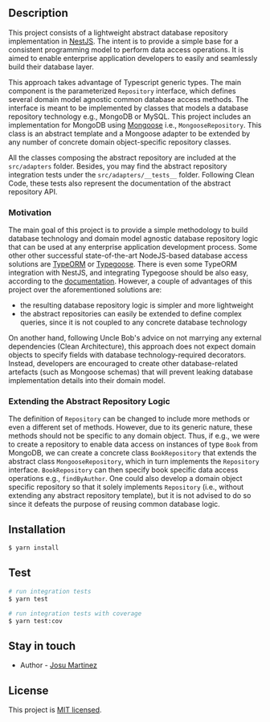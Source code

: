 ## Description

This project consists of a lightweight abstract database repository implementation
in [NestJS](https://github.com/nestjs/nest). The intent is to provide a simple base for a consistent programming model
to perform data access operations. It is aimed to enable enterprise application developers to easily and seamlessly
build their database layer.

This approach takes advantage of Typescript generic types. The main component is the parameterized `Repository` interface, which defines several domain model agnostic common database access methods. The interface is meant to be implemented by classes that models a database repository technology e.g., MongoDB or MySQL. This project includes an implementation for MongoDB using [Mongoose](https://mongoosejs.com/) i.e., `MongooseRepository`. This class is an abstract template and a Mongoose adapter to be extended by any number of concrete domain object-specific repository classes.

All the classes composing the abstract repository are included at the `src/adapters` folder. Besides, you may find
the abstract repository integration tests under the `src/adapters/__tests__` folder. Following Clean Code, these
tests also represent the documentation of the abstract repository API.

### Motivation

The main goal of this project is to provide a simple methodology to build database technology and domain model agnostic
database repository logic that can be used at any enterprise application development process. Some other other successful state-of-the-art NodeJS-based database access solutions are
[TypeORM](https://typeorm.io/) or [Typegoose](https://typegoose.github.io/typegoose/). There is even some TypeORM integration with NestJS, and integrating Typegoose should be also easy, according to the [documentation](https://docs.nestjs.com/techniques/database). However, a couple of advantages of this project over the aforementioned solutions are:

- the resulting database repository logic is simpler and more lightweight
- the abstract repositories can easily be extended to define complex queries, since it is not coupled to any concrete
  database technology

On another hand, following Uncle Bob's advice on not marrying any external dependencies (Clean Architecture), this approach does not expect domain objects to specify fields with database technology-required decorators. Instead, developers are encouraged to create other database-related artefacts (such as Mongoose schemas) that will prevent leaking database implementation details into their domain model.

### Extending the Abstract Repository Logic

The definition of `Repository` can be changed to include more methods or even a different set of methods. However,
due to its generic nature, these methods should not be specific to any domain object. Thus, if e.g., we were to create a
repository to enable data access on instances of type `Book` from MongoDB, we can create a concrete
class `BookRepository` that extends the abstract class `MongooseRepository`, which in turn implements
the `Repository` interface. `BookRepository` can then specify book specific data access operations
e.g., `findByAuthor`. One could also develop a domain object specific repository so that it solely
implements `Repository` (i.e., without extending any abstract repository template), but it is not advised to do so
since it defeats the purpose of reusing common database logic.

## Installation

```bash
$ yarn install
```

## Test

```bash
# run integration tests
$ yarn test

# run integration tests with coverage
$ yarn test:cov
```

## Stay in touch

- Author - [Josu Martinez](https://es.linkedin.com/in/josumartinez)

## License

This project is [MIT licensed](LICENSE).
